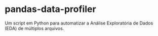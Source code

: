 # pandas-data-profiler
Um script em Python para automatizar a Análise Exploratória de Dados (EDA) de múltiplos arquivos.
